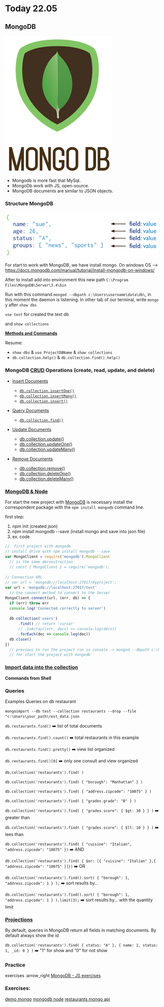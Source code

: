 
# Today 22.05

## MongoDB

[![img](img/mongodb.png)](https://skylabcoders.github.io/bootcamp-abril2017/?full#mongo)


- Mongodb is more fast that MySql.
- MongoDb work with JS, open-source.
- MongoDB documents are similar to JSON objects.

### Structure MongoDB

[![mogo_structure.png](img/mogo_structure.png)](https://docs.mongodb.com/manual/core/document/)

For start to work with MongoDB, we have install mongo.
On windows OS --> https://docs.mongodb.com/manual/tutorial/install-mongodb-on-windows/

After to install add into environment this new path ``C:\Program Files\MongoDB\Server\3.4\bin``

Run with this command ``mongod --dbpath c:\Users\username\data\db\``, in this moment the daemon is listening.
In other tab of our terminal, write ``mongo`` y after ``show dbs`` 

``use test`` for created the text db

and ``show collections``

**[Methods and Commands](https://docs.mongodb.com/manual/reference/mongo-shell/)** 

Resume:

- ``show dbs`` & ``use ProjectDBName`` & ``show collections``
- ``db.collection.help()`` & ``db.collection.find().help()``


### MongoDB **[CRUD](https://skylabcoders.github.io/bootcamp-abril2017/?full#257)** Operations (create, read, update, and delete)

- [Insert Documents](https://docs.mongodb.com/manual/tutorial/insert-documents/#insert-documents)
    -  [``db.collection.insertOne()``](https://docs.mongodb.com/manual/tutorial/insert-documents/#insert-documents)
    -  [``db.collection.insertMany()``](https://docs.mongodb.com/manual/tutorial/insert-documents/#db-collection-insertone)
    -  [``db.collection.insert()``](https://docs.mongodb.com/manual/tutorial/insert-documents/#db-collection-insert)

- [Query Documents](https://docs.mongodb.com/manual/tutorial/query-documents/)
    -  [``db.collection.find()``](https://docs.mongodb.com/manual/reference/method/db.collection.find/#db.collection.find)

- [Update Documents](https://docs.mongodb.com/manual/tutorial/update-documents/)
    + [db.collection.update()](https://docs.mongodb.com/manual/tutorial/remove-documents/)
    + [db.collection.updateOne()](https://docs.mongodb.com/manual/reference/method/db.collection.updateOne/#db.collection.updateOne)
    + [db.collection.updateMany()](https://docs.mongodb.com/manual/reference/method/db.collection.updateMany/#db.collection.updateMany)

- [Remove Documents](https://docs.mongodb.com/manual/tutorial/remove-documents/)
    + [db.collection.remove()](https://docs.mongodb.com/manual/reference/method/db.collection.remove/#db.collection.remove)
    + [db.collection.deleteOne()](https://docs.mongodb.com/manual/reference/method/db.collection.deleteOne/#db.collection.deleteOne)
    + [db.collection.deleteMany()](https://docs.mongodb.com/manual/reference/method/db.collection.deleteMany/#db.collection.deleteMany)


### [MongoDB & Node](https://skylabcoders.github.io/bootcamp-abril2017/?full#259)

For start the new project with [MongoDB](https://www.npmjs.com/package/mongodb) is necessary install the correspondent package with the ``npm install mongodb`` command line.

first step:

1. npm init (created json)
2. npm install mongodb --save (install mongo and save into json file)
3. ex. code

```javascript
//  first project with mongodb
// install drive with npm install mongodb --save
var MongoClient = require('mongodb').MongoClient
  // is the same deconstruction
  // const { MongoClient } = require('mongodb');

// Connection URL
// var url = 'mongodb://localhost:27017/myproject';
var url = 'mongodb://localhost:27017/test'
  // Use connect method to connect to the Server
MongoClient.connect(url, (err, db) => {
  if (err) throw err
  console.log('Connected correctly to server')

  db.collection('users')
      .find() // return 'cursor'
      // .toArray((err, docs) => console.log(docs))
      .forEach(doc => console.log(doc))
  db.close()
})
  // previous to run the project run in console -> mongod --dbpath c:\Users\you_username\data\db\
  // for start the project with mongodb

```


### [Import data into the collection](https://docs.mongodb.com/getting-started/shell/import-data/)

**Commands from Shell**

### Queries

Examples Queries on db restaurant

``mongoimport --db test --collection restaurants --drop --file "c:\Users\your_path\rest_data.json``

``db.restaurants.find()`` :arrow_right: list of total documents

``db.restaurants.find().count()`` :arrow_right: total restaurants in this example

``db.restaurants.find().pretty()`` :arrow_right: view list organized

``db.restaurants.find()[0]`` :arrow_right: only one consult and view organized

``db.collection('restaurants').find( )``

``db.collection('restaurants').find( { "borough": "Manhattan" } )``

``db.collection('restaurants').find( { "address.zipcode": "10075" } )``

``db.collection('restaurants').find( { "grades.grade": "B" } )``

``db.collection('restaurants').find( { "grades.score": { $gt: 30 } } )`` :arrow_right: greater than

``db.collection('restaurants').find( { "grades.score": { $lt: 10 } } )`` :arrow_right: lees than

``db.collection('restaurants').find( { "cuisine": "Italian", "address.zipcode": "10075" })`` :arrow_right: AND

``db.collection('restaurants').find( { $or: [{ "cuisine": "Italian" },{ "address.zipcode": "10075" }]})`` :arrow_right: OR

``db.collection('restaurants').find().sort( { "borough": 1, "address.zipcode": 1 } );`` :arrow_right: sort results by...

``db.collection('restaurants').find().sort( { "borough": 1, "address.zipcode": 1 } ).limit(3);`` :arrow_right: sort results by... with the quantity limit

### [Projections](https://docs.mongodb.com/manual/tutorial/project-fields-from-query-results/)

By default, queries in MongoDB return all fields in matching documents. By default always show the id


``db.collection('restaurants').find( { status: "A" }, { name: 1, status: 1, _id: 0 } )`` :arrow_right: "1" for show and "0" for not show


### Practice
exercises :arrow_right [MongoDB - JS exercises](https://github.com/juanmaguitar/node-exercises/tree/master/03-mongo-exercises)

### Exercises:

[demo mongo](demo_mongo)
[mongodb node](demo-mongodb-node)
[restaurants mongo api](demo-restaurants-api)


